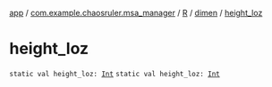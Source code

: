[app](../../../index.md) / [com.example.chaosruler.msa_manager](../../index.md) / [R](../index.md) / [dimen](index.md) / [height_loz](.)

# height_loz

`static val height_loz: `[`Int`](https://kotlinlang.org/api/latest/jvm/stdlib/kotlin/-int/index.html)
`static val height_loz: `[`Int`](https://kotlinlang.org/api/latest/jvm/stdlib/kotlin/-int/index.html)